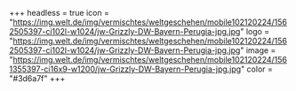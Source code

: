 +++
headless = true
icon = "https://img.welt.de/img/vermischtes/weltgeschehen/mobile102120224/1562505397-ci102l-w1024/jw-Grizzly-DW-Bayern-Perugia-jpg.jpg"
logo = "https://img.welt.de/img/vermischtes/weltgeschehen/mobile102120224/1562505397-ci102l-w1024/jw-Grizzly-DW-Bayern-Perugia-jpg.jpg"
image = "https://img.welt.de/img/vermischtes/weltgeschehen/mobile102120224/1561355397-ci16x9-w1200/jw-Grizzly-DW-Bayern-Perugia-jpg.jpg"
color = "#3d6a7f"
+++
